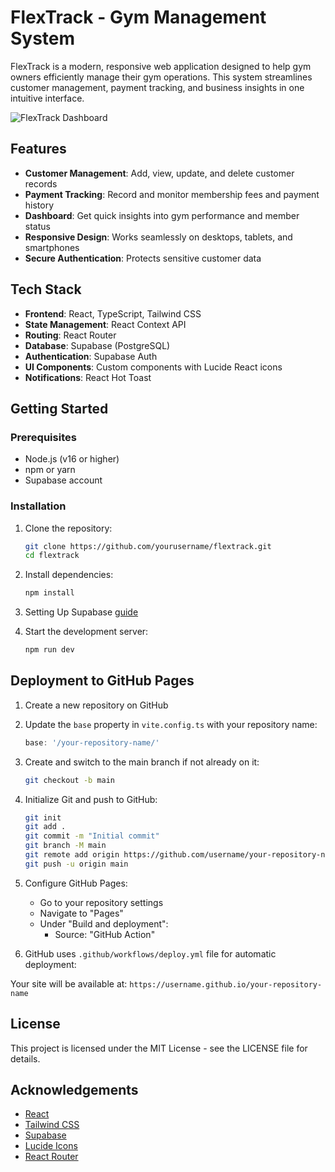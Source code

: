 # FlexTrack - Gym Management System

FlexTrack is a modern, responsive web application designed to help gym owners efficiently manage their gym operations. This system streamlines customer management, payment tracking, and business insights in one intuitive interface.

![FlexTrack Dashboard](https://images.unsplash.com/photo-1534438327276-14e5300c3a48?ixlib=rb-1.2.1&auto=format&fit=crop&w=1950&q=80)

## Features

- **Customer Management**: Add, view, update, and delete customer records
- **Payment Tracking**: Record and monitor membership fees and payment history
- **Dashboard**: Get quick insights into gym performance and member status
- **Responsive Design**: Works seamlessly on desktops, tablets, and smartphones
- **Secure Authentication**: Protects sensitive customer data

## Tech Stack

- **Frontend**: React, TypeScript, Tailwind CSS
- **State Management**: React Context API
- **Routing**: React Router
- **Database**: Supabase (PostgreSQL)
- **Authentication**: Supabase Auth
- **UI Components**: Custom components with Lucide React icons
- **Notifications**: React Hot Toast

## Getting Started

### Prerequisites

- Node.js (v16 or higher)
- npm or yarn
- Supabase account

### Installation

1. Clone the repository:
   ```bash
   git clone https://github.com/yourusername/flextrack.git
   cd flextrack
   ```

2. Install dependencies:
   ```bash
   npm install
   ```

3. Setting Up Supabase [guide](https://github.com/PowerX-NOT/gym.io/blob/main/supabase/README.md)

4. Start the development server:
   ```bash
   npm run dev
   ```

## Deployment to GitHub Pages

1. Create a new repository on GitHub

2. Update the `base` property in `vite.config.ts` with your repository name:
   ```ts
   base: '/your-repository-name/'
   ```

3. Create and switch to the main branch if not already on it:
   ```bash
   git checkout -b main
   ```

4. Initialize Git and push to GitHub:
   ```bash
   git init
   git add .
   git commit -m "Initial commit"
   git branch -M main
   git remote add origin https://github.com/username/your-repository-name.git
   git push -u origin main
   ```
   
6. Configure GitHub Pages:
   - Go to your repository settings
   - Navigate to "Pages"
   - Under "Build and deployment":
     - Source: "GitHub Action"

7. GitHub uses `.github/workflows/deploy.yml` file for automatic deployment:

Your site will be available at: `https://username.github.io/your-repository-name`

## License

This project is licensed under the MIT License - see the LICENSE file for details.

## Acknowledgements

- [React](https://reactjs.org/)
- [Tailwind CSS](https://tailwindcss.com/)
- [Supabase](https://supabase.com/)
- [Lucide Icons](https://lucide.dev/)
- [React Router](https://reactrouter.com/)

